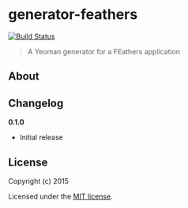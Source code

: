 # generator-feathers

[![Build Status](https://travis-ci.org/feathersjs/generator-feathers.png?branch=master)](https://travis-ci.org/feathersjs/generator-feathers)

> A Yeoman generator for a FEathers application

## About


## Changelog

__0.1.0__

- Initial release

## License

Copyright (c) 2015

Licensed under the [MIT license](LICENSE).
